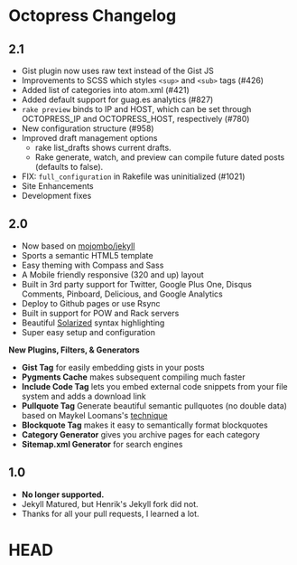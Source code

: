 # Octopress Changelog

## 2.1

- Gist plugin now uses raw text instead of the Gist JS
- Improvements to SCSS which styles `<sup>` and `<sub>` tags (#426)
- Added list of categories into atom.xml (#421)
- Added default support for guag.es analytics (#827)
- `rake preview` binds to IP and HOST, which can be set through OCTOPRESS_IP and OCTOPRESS_HOST, respectively (#780)
- New configuration structure (#958)
- Improved draft management options
  - rake list_drafts shows current drafts.
  - Rake generate, watch, and preview can compile future dated posts (defaults to false).
- FIX: `full_configuration` in Rakefile was uninitialized (#1021)
- Site Enhancements
- Development fixes

## 2.0

- Now based on [mojombo/jekyll](http://github.com/mojombo/jekyll)
- Sports a semantic HTML5 template
- Easy theming with Compass and Sass
- A Mobile friendly responsive (320 and up) layout
- Built in 3rd party support for Twitter, Google Plus One, Disqus Comments, Pinboard, Delicious, and Google Analytics
- Deploy to Github pages or use Rsync
- Built in support for POW and Rack servers
- Beautiful [Solarized](http://ethanschoonover.com/solarized) syntax highlighting
- Super easy setup and configuration

**New Plugins, Filters, & Generators**

- **Gist Tag** for easily embedding gists in your posts
- **Pygments Cache** makes subsequent compiling much faster
- **Include Code Tag** lets you embed external code snippets from your file system and adds a download link
- **Pullquote Tag** Generate beautiful semantic pullquotes (no double data) based on Maykel Loomans's [technique](http://miekd.com/articles/pull-quotes-with-html5-and-css/)
- **Blockquote Tag** makes it easy to semantically format blockquotes
- **Category Generator** gives you archive pages for each category
- **Sitemap.xml Generator** for search engines

## 1.0

- **No longer supported.**
- Jekyll Matured, but Henrik's Jekyll fork did not.
- Thanks for all your pull requests, I learned a lot.

# HEAD
